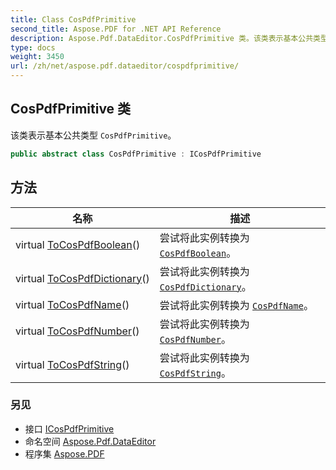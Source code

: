 ```yaml
---
title: Class CosPdfPrimitive
second_title: Aspose.PDF for .NET API Reference
description: Aspose.Pdf.DataEditor.CosPdfPrimitive 类。该类表示基本公共类型 CosPdfPrimitive
type: docs
weight: 3450
url: /zh/net/aspose.pdf.dataeditor/cospdfprimitive/
---
```

## CosPdfPrimitive 类

该类表示基本公共类型 `CosPdfPrimitive`。

```csharp
public abstract class CosPdfPrimitive : ICosPdfPrimitive
```

## 方法

| 名称 | 描述 |
| --- | --- |
| virtual [ToCosPdfBoolean](../../aspose.pdf.dataeditor/cospdfprimitive/tocospdfboolean/)() | 尝试将此实例转换为 [`CosPdfBoolean`](../cospdfboolean/)。 |
| virtual [ToCosPdfDictionary](../../aspose.pdf.dataeditor/cospdfprimitive/tocospdfdictionary/)() | 尝试将此实例转换为 [`CosPdfDictionary`](../cospdfdictionary/)。 |
| virtual [ToCosPdfName](../../aspose.pdf.dataeditor/cospdfprimitive/tocospdfname/)() | 尝试将此实例转换为 [`CosPdfName`](../cospdfname/)。 |
| virtual [ToCosPdfNumber](../../aspose.pdf.dataeditor/cospdfprimitive/tocospdfnumber/)() | 尝试将此实例转换为 [`CosPdfNumber`](../cospdfnumber/)。 |
| virtual [ToCosPdfString](../../aspose.pdf.dataeditor/cospdfprimitive/tocospdfstring/)() | 尝试将此实例转换为 [`CosPdfString`](../cospdfstring/)。 |

### 另见

* 接口 [ICosPdfPrimitive](../icospdfprimitive/)
* 命名空间 [Aspose.Pdf.DataEditor](../../aspose.pdf.dataeditor/)
* 程序集 [Aspose.PDF](../../)